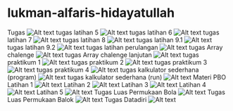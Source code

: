 # lukman-alfaris-hidayatullah
Tugas
![Alt text](https://github.com/lhidayatullah/lukman-alfaris-hidayatullah/blob/master/java%20application%201.png)
tugas latihan 5
![Alt text](https://github.com/lhidayatullah/lukman-alfaris-hidayatullah/blob/master/java%20application%205.png)
tugas latihan 6 
![Alt text](https://github.com/lhidayatullah/lukman-alfaris-hidayatullah/blob/master/java%20application%206.png)
tugas latihan 7
![Alt text](https://github.com/lhidayatullah/lukman-alfaris-hidayatullah/blob/master/java%20application%207.png)
tugas latihan 8
![Alt text](https://github.com/lhidayatullah/lukman-alfaris-hidayatullah/blob/master/java%20application%208.png)
tugas latihan 9.1
![Alt text](https://github.com/lhidayatullah/lukman-alfaris-hidayatullah/blob/master/jobsheet%208.1.png)
tugas latihan 9.2
![Alt text](https://github.com/lhidayatullah/lukman-alfaris-hidayatullah/blob/master/jobsheet%208.2.png)
tugas latihan perulangan
![Alt text](https://github.com/lhidayatullah/lukman-alfaris-hidayatullah/blob/master/java%20application%209.png)
tugas Array chalenge 
![Alt text](https://github.com/lhidayatullah/lukman-alfaris-hidayatullah/blob/master/chalenge%201%20array.png)
tugas Array chalenge lanjutan 
![Alt text](https://github.com/lhidayatullah/lukman-alfaris-hidayatullah/blob/master/chalenge%201%20array%201.png)
tugas praktikum 1
![Alt text](https://github.com/lhidayatullah/lukman-alfaris-hidayatullah/blob/master/tugas%20praktikum%20array%201.png)
tugas praktikum 2
![Alt text](https://github.com/lhidayatullah/lukman-alfaris-hidayatullah/blob/master/tugas%20praktikum%20array%202.png)
tugas praktikum 3
![Alt text](https://github.com/lhidayatullah/lukman-alfaris-hidayatullah/blob/master/tugas%20praktikum%20array%203.png)
tugas praktikum 4
![Alt text](https://github.com/lhidayatullah/lukman-alfaris-hidayatullah/blob/master/tugas%20praktikum%20array%204.png)
tugas kalkulator sederhana (program)
![Alt text](https://github.com/lhidayatullah/lukman-alfaris-hidayatullah/blob/master/tugas%20kalkulator%20sederhana.png)
tugas kalkulator sederhana (run)
![Alt text](https://github.com/lhidayatullah/lukman-alfaris-hidayatullah/blob/master/tugas%20kalkulator%20sederhana(run).png)
Materi PBO
Latihan 1
![Alt text](https://github.com/lhidayatullah/lukman-alfaris-hidayatullah/blob/master/latihan%201.png)
Latihan 2
![Alt text](https://github.com/lhidayatullah/lukman-alfaris-hidayatullah/blob/master/latihan%202.png)
Latihan 3
![Alt text](https://github.com/lhidayatullah/lukman-alfaris-hidayatullah/blob/master/latihan%203.png)
Latihan 4
![Alt text](https://github.com/lhidayatullah/lukman-alfaris-hidayatullah/blob/master/latihan%204.png)
Latihan 5
![Alt text](https://github.com/lhidayatullah/lukman-alfaris-hidayatullah/blob/master/latihan%205.png)
Tugas Luas Permukaan Bola
![Alt text](https://github.com/lhidayatullah/lukman-alfaris-hidayatullah/blob/master/tugas%20luas%20permukaan%20(bola).png)
Tugas Luas Permukaan Balok
![Alt text](https://github.com/lhidayatullah/lukman-alfaris-hidayatullah/blob/master/tugas%20luas%20permukaan%20(balok).png)
Tugas Datadiri
![Alt text](https://github.com/lhidayatullah/lukman-alfaris-hidayatullah/blob/master/tugas%20datadiri.png)
